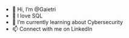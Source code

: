 - 👋 Hi, I’m @Gaietri
- 👀 I love SQL
- 🌱 I’m currently learning about Cybersecurity
- 📫 Connect with me on LinkedIn 

<!---
Gaietri/Gaietri is a ✨ special ✨ repository because its `README.md` (this file) appears on your GitHub profile.
You can click the Preview link to take a look at your changes.
--->
